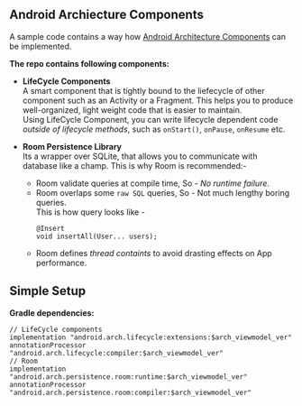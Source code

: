 ## Android Archiecture Components

A sample code contains a way how [Android Architecture Components](https://developer.android.com/topic/libraries/architecture/index.html) can be implemented.

**The repo contains following components:**
- **LifeCycle Components**<br/>
A smart component that is tightly bound to the liefecycle of other component such as an Activity or a Fragment. This helps you to produce well-organized, light weight code that is easier to maintain.<br/>
Using LifeCycle Component, you can write lifecycle dependent code _outside of lifecycle methods_, such as `onStart()`, `onPause`, `onResume` etc.

- **Room Persistence Library**<br/>
Its a wrapper over SQLite, that allows you to communicate with database like a champ. This is why Room is recommended:-<br/>
  * Room validate queries at compile time, So - _No runtime failure_.
  * Room overlaps some `raw SQL` queries, So - Not much lengthy boring queries.<br/>
    This is how query looks like - 
      ``` 
      @Insert
      void insertAll(User... users);
      ```
  * Room defines _thread containts_ to avoid drasting effects on App performance.
  
## Simple Setup
  
  **Gradle dependencies:**
  ```
  // LifeCycle components
  implementation "android.arch.lifecycle:extensions:$arch_viewmodel_ver"
  annotationProcessor "android.arch.lifecycle:compiler:$arch_viewmodel_ver"
  // Room
  implementation "android.arch.persistence.room:runtime:$arch_viewmodel_ver"
  annotationProcessor "android.arch.persistence.room:compiler:$arch_viewmodel_ver"
  ```

